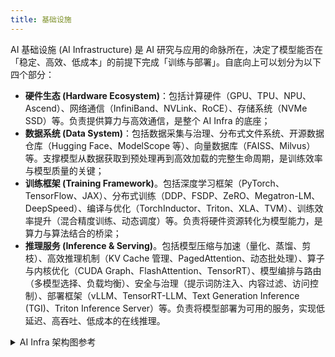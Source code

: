 ```yaml
---
title: 基础设施
---
```


AI 基础设施 (AI Infrastructure) 是 AI 研究与应用的命脉所在，决定了模型能否在「稳定、高效、低成本」的前提下完成「训练与部署」。自底向上可以划分为以下四个部分：

- **硬件生态 (Hardware Ecosystem)**：包括计算硬件（GPU、TPU、NPU、Ascend）、网络通信（InfiniBand、NVLink、RoCE）、存储系统（NVMe SSD）等。负责提供算力与高效通信，是整个 AI Infra 的底座；
- **数据系统 (Data System)**：包括数据采集与治理、分布式文件系统、开源数据仓库（Hugging Face、ModelScope 等）、向量数据库（FAISS、Milvus）等。支撑模型从数据获取到预处理再到高效加载的完整生命周期，是训练效率与模型质量的关键；
- **训练框架 (Training Framework)**。包括深度学习框架（PyTorch、TensorFlow、JAX）、分布式训练（DDP、FSDP、ZeRO、Megatron-LM、DeepSpeed）、编译与优化（TorchInductor、Triton、XLA、TVM）、训练效率提升（混合精度训练、动态调度）等。负责将硬件资源转化为模型能力，是算力与算法结合的桥梁；
- **推理服务 (Inference & Serving)**。包括模型压缩与加速（量化、蒸馏、剪枝）、高效推理机制（KV Cache 管理、PagedAttention、动态批处理）、算子与内核优化（CUDA Graph、FlashAttention、TensorRT）、模型编排与路由（多模型选择、负载均衡）、安全与治理（提示词防注入、内容过滤、访问控制）、部署框架（vLLM、TensorRT-LLM、Text Generation Inference (TGI)、Triton Inference Server）等。负责将模型部署为可用的服务，实现低延迟、高吞吐、低成本的在线推理。

<details>
    <summary>AI Infra 架构图参考</summary>
    <a href="https://blog.segmind.com/the-generative-ai-infrastructure-landscape-by-segmind/">The Generative AI Infrastructure Landscape by Segmind</a>
    <img src="https://cdn.dwj601.cn/images/20251026131940988.png" alt="The Generative AI Infrastructure Landscape" />
    <a href="https://github.com/Infrasys-AI/AIInfra">Infrasys-AI/AIInfra</a>
    <img src="https://cdn.dwj601.cn/images/20251026131637435.jpg" alt="大模型系统全栈" />
    <a href="https://www.felicis.com/insight/ai-data-infrastructure">AI Data Infrastructure Value Chain</a>
    <img src="https://cdn.dwj601.cn/images/20251026131735769.png" alt="AI Data Infrastructure Value Chain" />
</details>
